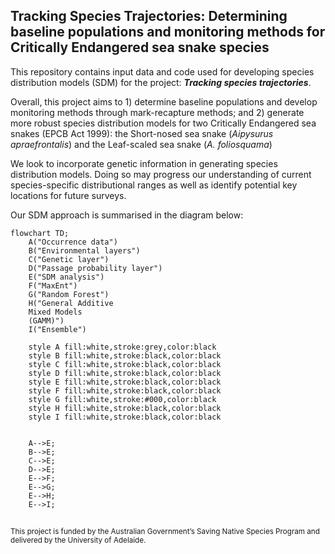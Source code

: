 ## Tracking Species Trajectories: Determining baseline populations and monitoring methods for Critically Endangered sea snake species

This repository contains input data and code used for developing species distribution models (SDM) for the project: <i><b>Tracking species trajectories</i></b>.

Overall, this project aims to 1) determine baseline populations and develop monitoring methods through mark-recapture methods; and 2) generate more robust species distribution models for two Critically Endangered sea snakes (EPCB Act 1999): the Short-nosed sea snake (<i>Aipysurus apraefrontalis</i>) and the Leaf-scaled sea snake (<i>A. foliosquama</i>)

We look to incorporate genetic information in generating species distribution models. Doing so may progress our understanding of current species-specific distributional ranges as well as identify potential key locations for future surveys.

Our SDM approach is summarised in the diagram below:

```mermaid
flowchart TD;
    A("Occurrence data")
    B("Environmental layers")
    C("Genetic layer")
    D("Passage probability layer")
    E("SDM analysis")
    F("MaxEnt")
    G("Random Forest")
    H("General Additive 
    Mixed Models
    (GAMM)")
    I("Ensemble")
    
    style A fill:white,stroke:grey,color:black
    style B fill:white,stroke:black,color:black
    style C fill:white,stroke:black,color:black
    style D fill:white,stroke:black,color:black
    style E fill:white,stroke:black,color:black
    style F fill:white,stroke:black,color:black
    style G fill:white,stroke:#000,color:black
    style H fill:white,stroke:black,color:black
    style I fill:white,stroke:black,color:black


    A-->E;
    B-->E;
    C-->E;
    D-->E;
    E-->F;
    E-->G;
    E-->H;
    E-->I;
```

##
<sub>This project is funded by the Australian Government’s Saving Native Species Program and delivered by the University of Adelaide.</sub>